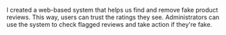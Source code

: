 I created a web-based system that helps us find and remove fake product reviews. This way, users can trust the ratings they see. Administrators can use the system to check flagged reviews and take action if they're fake.
